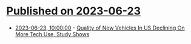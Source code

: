 # [Published on 2023-06-23](index.md)

* [2023-06-23, 10:00:00](https://tech.slashdot.org/story/23/06/23/0520214/quality-of-new-vehicles-in-us-declining-on-more-tech-use-study-shows?utm_source=rss1.0mainlinkanon&utm_medium=feed) - [Quality of New Vehicles In US Declining On More Tech Use, Study Shows](https://tech.slashdot.org/story/23/06/23/0520214/quality-of-new-vehicles-in-us-declining-on-more-tech-use-study-shows?utm_source=rss1.0mainlinkanon&utm_medium=feed)
